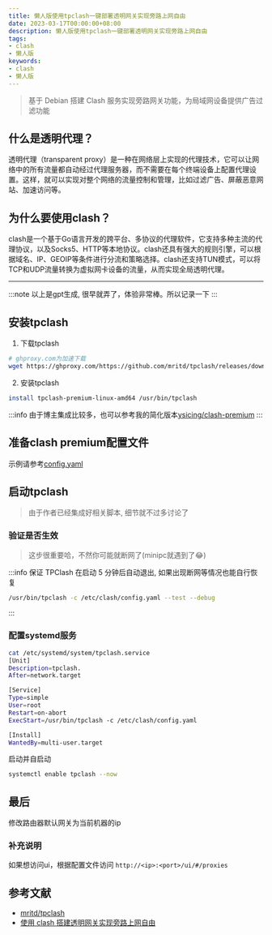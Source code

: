 ```yaml
---
title: 懒人版使用tpclash一键部署透明网关实现旁路上网自由
date: 2023-03-17T00:00:00+08:00
description: 懒人版使用tpclash一键部署透明网关实现旁路上网自由
tags:
- clash
- 懒人版
keywords:
- clash
- 懒人版
---
```


> 基于 Debian 搭建 Clash 服务实现旁路网关功能，为局域网设备提供广告过滤功能

<!-- truncate -->

## 什么是透明代理？

透明代理（transparent proxy）是一种在网络层上实现的代理技术，它可以让网络中的所有流量都自动经过代理服务器，而不需要在每个终端设备上配置代理设置。这样，就可以实现对整个网络的流量控制和管理，比如过滤广告、屏蔽恶意网站、加速访问等。

## 为什么要使用clash？

clash是一个基于Go语言开发的跨平台、多协议的代理软件，它支持多种主流的代理协议，以及Socks5、HTTP等本地协议。clash还具有强大的规则引擎，可以根据域名、IP、GEOIP等条件进行分流和策略选择。clash还支持TUN模式，可以将TCP和UDP流量转换为虚拟网卡设备的流量，从而实现全局透明代理。

<hr />

:::note
以上是gpt生成, 很早就弄了，体验非常棒。所以记录一下
:::

## 安装tpclash

1. 下载tpclash

```bash
# ghproxy.com为加速下载
wget https://ghproxy.com/https://github.com/mritd/tpclash/releases/download/v0.0.20/tpclash-premium-linux-amd64
```

2. 安装tpclash

```bash
install tpclash-premium-linux-amd64 /usr/bin/tpclash
```

:::info
由于博主集成比较多，也可以参考我的简化版本[ysicing/clash-premium](https://github.com/ysicing/clash-premium)
:::

## 准备clash premium配置文件

示例请参考[config.yaml](https://github.com/ysicing/clash-premium/blob/master/config.yaml)

## 启动tpclash

> 由于作者已经集成好相关脚本, 细节就不过多讨论了

### 验证是否生效

> 这步很重要哈，不然你可能就断网了(minipc就遇到了😂)

:::info
保证 TPClash 在启动 5 分钟后自动退出, 如果出现断网等情况也能自行恢复

```bash
/usr/bin/tpclash -c /etc/clash/config.yaml --test --debug
```

:::

### 配置systemd服务

```bash
cat /etc/systemd/system/tpclash.service
[Unit]
Description=tpclash.
After=network.target

[Service]
Type=simple
User=root
Restart=on-abort
ExecStart=/usr/bin/tpclash -c /etc/clash/config.yaml

[Install]
WantedBy=multi-user.target
```

启动并自启动

```bash
systemctl enable tpclash --now
```

## 最后

修改路由器默认网关为当前机器的ip

### 补充说明

如果想访问ui，根据配置文件访问 `http://<ip>:<port>/ui/#/proxies`

## 参考文献

- [mritd/tpclash](https://github.com/mritd/tpclash)
- [使用 clash 搭建透明网关实现旁路上网自由](https://little-star.love/posts/5d083060/)
